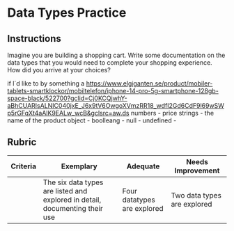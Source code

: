 # Data Types Practice

## Instructions

Imagine you are building a shopping cart. Write some documentation on the data types that you would need to complete your shopping experience. How did you arrive at your choices?

if l´d like to by something a https://www.elgiganten.se/product/mobiler-tablets-smartklockor/mobiltelefon/iphone-14-pro-5g-smartphone-128gb-space-black/522700?gclid=Cj0KCQjwhY-aBhCUARIsALNIC040jxE_J6x9tV6OwgoXVmzRR18_wdfI2Gd6CdF9l69wSWp5rGFqXt4aAlK9EALw_wcB&gclsrc=aw.ds
numbers - price 
strings - the name of the product
object - 
boolleang - 
null - 
undefined - 

## Rubric

Criteria | Exemplary | Adequate | Needs Improvement
--- | --- | --- | -- |
||The six data types are listed and explored in detail, documenting their use|Four datatypes are explored|Two data types are explored|
